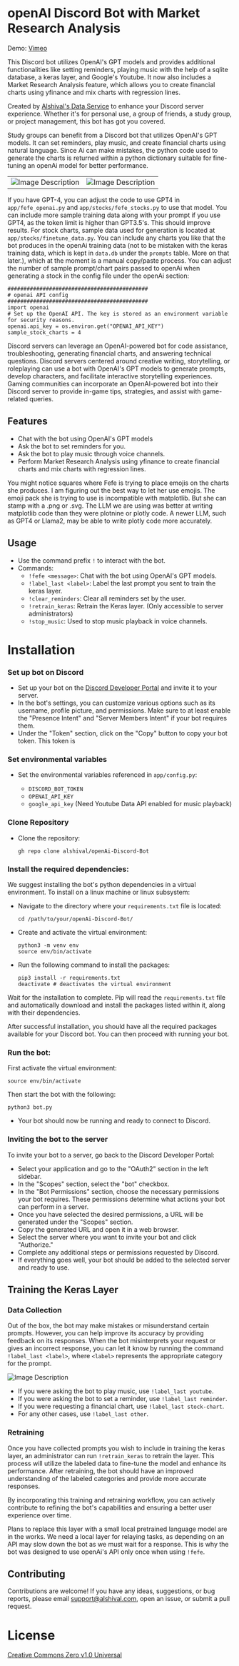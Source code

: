 # openAI Discord Bot with Market Research Analysis
Demo: [Vimeo](https://vimeo.com/845117509)

This Discord bot utilizes OpenAI's GPT models and provides additional functionalities like setting reminders, playing music with the help of a sqlite database, a keras layer, and Google's Youtube. It now also includes a Market Research Analysis feature, which allows you to create financial charts using yfinance and mix charts with regression lines.

Created by [Alshival's Data Service](https://alshival.com) to enhance your Discord server experience. Whether it's for personal use, a group of friends, a study group, or project management, this bot has got you covered.

Study groups can benefit from a Discord bot that utilizes OpenAI's GPT models. It can set reminders, play music, and create financial charts using natural language. Since Ai can make mistakes, the python code used to generate the charts is returned within a python dictionary suitable for fine-tuning an openAi model for better performance.  

<!DOCTYPE html>
<html>
<body>
    <table style="width: 100%;" cellspacing="0" cellpadding="0">
        <tr>
            <td style="width: 50%;">
                <img src="https://github.com/alshival/openAI-Discord-Bot/blob/main/app/Screenshot%202023-07-23%2010.44.32%20PM%20(1).png?raw=True" alt="Image Description">
            </td>
            <td style="width: 50%;">
                <img src="https://github.com/alshival/openAI-Discord-Bot/blob/main/app/Screenshot 2023-07-25 10.19.03 PM.png?raw=True" alt="Image Description">
            </td>
        </tr>
    </table>
</body>
</html>


If you have GPT-4, you can adjust the code to use GPT4 in `app/fefe_openai.py` and `app/stocks/fefe_stocks.py` to use that model. You can include more sample training data along with your prompt if you use GPT4, as the token limit is higher than GPT3.5's. This should improve results. For stock charts, sample data used for generation is located at `app/stocks/finetune_data.py`. You can include any charts you like that the bot produces in the openAi training data (not to be mistaken with the keras training data, which is kept in `data.db` under the `prompts` table. More on that later.), which at the moment is a manual copy/paste process. You can adjust the number of sample prompt/chart pairs passed to openAi when generating a stock in the config file under the openAi section:
```
############################################
# openai API config 
############################################
import openai
# Set up the OpenAI API. The key is stored as an environment variable for security reasons.
openai.api_key = os.environ.get("OPENAI_API_KEY")
sample_stock_charts = 4
```

Discord servers can leverage an OpenAI-powered bot for code assistance, troubleshooting, generating financial charts, and answering technical questions. Discord servers centered around creative writing, storytelling, or roleplaying can use a bot with OpenAI's GPT models to generate prompts, develop characters, and facilitate interactive storytelling experiences. Gaming communities can incorporate an OpenAI-powered bot into their Discord server to provide in-game tips, strategies, and assist with game-related queries.

## Features

- Chat with the bot using OpenAI's GPT models
- Ask the bot to set reminders for you.
- Ask the bot to play music through voice channels.
- Perform Market Research Analysis using yfinance to create financial charts and mix charts with regression lines.

You might notice squares where Fefe is trying to place emojis on the charts she produces. I am figuring out the best way to let her use emojis. The emoji pack she is trying to use is incompatible with matplotlib. But she can stamp with a .png or .svg. The LLM we are using was better at writing matplotlib code than they were plotnine or plotly code. A newer LLM, such as GPT4 or Llama2, may be able to write plotly code more accurately.

## Usage

- Use the command prefix `!` to interact with the bot.
- Commands:
  - `!fefe <message>`: Chat with the bot using OpenAI's GPT models.
  - `!label_last <label>`: Label the last prompt you sent to train the keras layer.
  - `!clear_reminders`: Clear all reminders set by the user.
  - `!retrain_keras`: Retrain the Keras layer. (Only accessible to server administrators)
  - `!stop_music`: Used to stop music playback in voice channels.

# Installation
### Set up bot on Discord
- Set up your bot on the [Discord Developer Portal](https://discord.com/developers/applications) and invite it to your server.
- In the bot's settings, you can customize various options such as its username, profile picture, and permissions. Make sure to at least enable the "Presence Intent" and "Server Members Intent" if your bot requires them.
- Under the "Token" section, click on the "Copy" button to copy your bot token. This token is

### Set environmental variables
- Set the environmental variables referenced in `app/config.py`:

   - `DISCORD_BOT_TOKEN`
   - `OPENAI_API_KEY`
   - `google_api_key` (Need Youtube Data API enabled for music playback)
### Clone Repository
- Clone the repository:

   ```shell
   gh repo clone alshival/openAi-Discord-Bot
   ```

### Install the required dependencies:
We suggest installing the bot's python dependencies in a virtual environment. 
To install on a linux machine or linux subsystem:

  - Navigate to the directory where your `requirements.txt` file is located:
     ```shell
     cd /path/to/your/openAi-Discord-Bot/
     ```
     
  - Create and activate the virtual environment:
     ```
     python3 -m venv env
     source env/bin/activate
     ```

  - Run the following command to install the packages:
     ```shell
     pip3 install -r requirements.txt
     deactivate # deactivates the virtual environment
     ```
   
Wait for the installation to complete. Pip will read the `requirements.txt` file and automatically download and install the packages listed within it, along with their dependencies.

After successful installation, you should have all the required packages available for your Discord bot. You can then proceed with running your bot.

### Run the bot:
First activate the virtual environment:
 ```shell
 source env/bin/activate
 ```

 Then start the bot with the following:
  ```shell
  python3 bot.py
  ```

- Your bot should now be running and ready to connect to Discord.

### Inviting the bot to the server
To invite your bot to a server, go back to the Discord Developer Portal:
- Select your application and go to the "OAuth2" section in the left sidebar.
- In the "Scopes" section, select the "bot" checkbox.
- In the "Bot Permissions" section, choose the necessary permissions your bot requires. These permissions determine what actions your bot can perform in a server.
- Once you have selected the desired permissions, a URL will be generated under the "Scopes" section.
- Copy the generated URL and open it in a web browser.
- Select the server where you want to invite your bot and click "Authorize."
- Complete any additional steps or permissions requested by Discord.
- If everything goes well, your bot should be added to the selected server and ready to use.

## Training the Keras Layer

### Data Collection
Out of the box, the bot may make mistakes or misunderstand certain prompts. However, you can help improve its accuracy by providing feedback on its responses. When the bot misinterprets your request or gives an incorrect response, you can let it know by running the command `!label_last <label>`, where `<label>` represents the appropriate category for the prompt.

<img src="https://github.com/alshival/openAI-Discord-Bot/blob/main/app/Screenshot 2023-07-26 2.06.22 AM.png?raw=True" alt="Image Description">

* If you were asking the bot to play music, use `!label_last youtube`.
* If you were asking the bot to set a reminder, use `!label_last reminder`.
* If you were requesting a financial chart, use `!label_last stock-chart`.
* For any other cases, use `!label_last other`.
  
### Retraining
Once you have collected prompts you wish to include in training the keras layer, an administrator can run `!retrain_keras` to retrain the layer. This process will utilize the labeled data to fine-tune the model and enhance its performance. After retraining, the bot should have an improved understanding of the labeled categories and provide more accurate responses.

By incorporating this training and retraining workflow, you can actively contribute to refining the bot's capabilities and ensuring a better user experience over time.

Plans to replace this layer with a small local pretrained language model are in the works. We need a local layer for relaying tasks, as depending on an API may slow down the bot as we must wait for a response. This is why the bot was designed to use openAi's API only once when using `!fefe`.

## Contributing

Contributions are welcome! If you have any ideas, suggestions, or bug reports, please email [support@alshival.com](mailto:support@alshival.com?subject=openAI%20Discord%20Bot), open an issue, or submit a pull request.

# License

[Creative Commons Zero v1.0 Universal](LICENSE)
